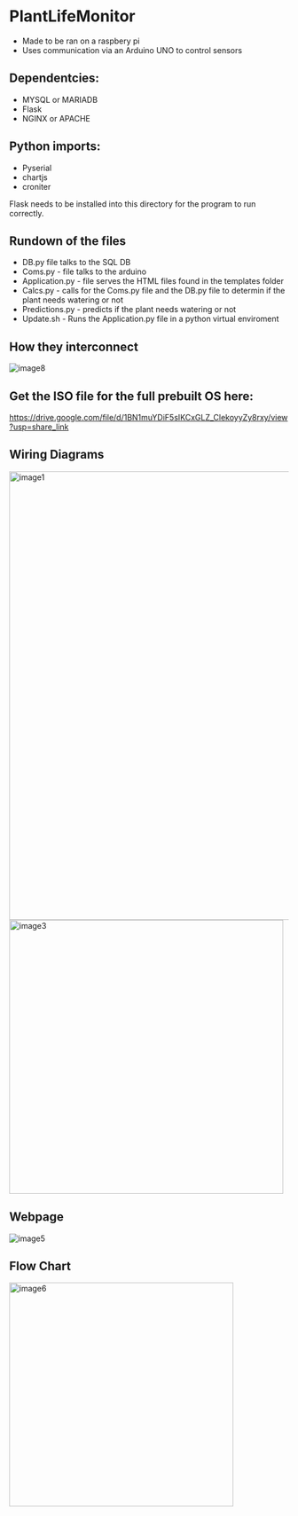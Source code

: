 # PlantLifeMonitor
- Made to be ran on a raspbery pi 
- Uses communication via an Arduino UNO to control sensors 

## Dependentcies:
- MYSQL or MARIADB
- Flask
- NGINX or APACHE 

## Python imports:
- Pyserial
- chartjs
- croniter

Flask needs to be installed into this directory for the program to run correctly.

## Rundown of the files
- DB.py file talks to the SQL DB
- Coms.py - file talks to the arduino
- Application.py - file serves the HTML files found in the templates folder
- Calcs.py - calls for the Coms.py file and the DB.py file to determin if the plant needs watering or not
- Predictions.py - predicts if the plant needs watering or not
- Update.sh - Runs the Application.py file in a python virtual enviroment

## How they interconnect

![image8](https://github.com/Fox2low/PlantLifeMonitor/assets/77130209/5fc0fdcc-7005-468a-aab4-4dfee0b14302)

## Get the ISO file for the full prebuilt OS here:
 https://drive.google.com/file/d/1BN1muYDiF5sIKCxGLZ_ClekoyyZy8rxy/view?usp=share_link

## Wiring Diagrams
<img width="809" alt="image1" src="https://github.com/Fox2low/PlantLifeMonitor/assets/77130209/9c5bb04a-b585-4f4a-8d82-b04b01bec030">
<img width="494" alt="image3" src="https://github.com/Fox2low/PlantLifeMonitor/assets/77130209/1ca25420-bffc-4a28-b238-585e3d5be27e">

## Webpage
![image5](https://github.com/Fox2low/PlantLifeMonitor/assets/77130209/23b9f0d5-69e7-4895-983a-e45ec207327c)

## Flow Chart
<img width="404" alt="image6" src="https://github.com/Fox2low/PlantLifeMonitor/assets/77130209/1c65709a-15fb-41a2-89e8-b01a4319efaa">






